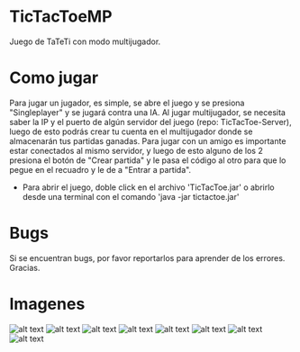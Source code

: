 # TicTacToeMP
Juego de TaTeTi con modo multijugador.

# Como jugar
Para jugar un jugador, es simple, se abre el juego y se presiona "Singleplayer" y se jugará contra una IA. Al jugar multijugador, se necesita saber la IP y el puerto de algún servidor del juego (repo: TicTacToe-Server), luego de esto podrás crear tu cuenta en el multijugador donde se almacenarán tus partidas ganadas. Para jugar con un amigo es importante estar conectados al mismo servidor, y luego de esto alguno de los 2 presiona el botón de "Crear partida" y le pasa el código al otro para que lo pegue en el recuadro y le de a "Entrar a partida".

- Para abrir el juego, doble click en el archivo 'TicTacToe.jar' o abrirlo desde una terminal con el comando 'java -jar tictactoe.jar'

# Bugs
Si se encuentran bugs, por favor reportarlos para aprender de los errores. Gracias.

# Imagenes

![alt text](https://cdn.discordapp.com/attachments/317157900365594645/638258898561662979/unknown.png)
![alt text](https://cdn.discordapp.com/attachments/317157900365594645/638259168868040705/unknown.png)
![alt text](https://cdn.discordapp.com/attachments/317157900365594645/638259802375454720/unknown.png)
![alt text](https://cdn.discordapp.com/attachments/317157900365594645/638260393357213696/unknown.png)
![alt text](https://cdn.discordapp.com/attachments/317157900365594645/638260516845780992/unknown.png)
![alt text](https://cdn.discordapp.com/attachments/317157900365594645/638260642171846667/unknown.png)
![alt text](https://cdn.discordapp.com/attachments/317157900365594645/638260821864087566/unknown.png)
![alt text](https://cdn.discordapp.com/attachments/317157900365594645/638261140912078849/unknown.png)

